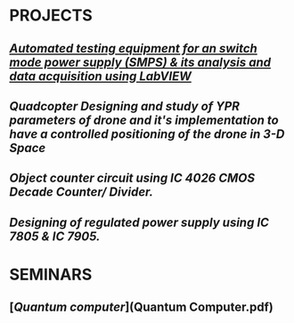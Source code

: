 # PROJECTS
## [_Automated testing equipment for an switch mode power supply (SMPS) & its analysis and 	data acquisition using LabVIEW_](https://github.com/omkarbhoite25/Omkar/raw/master/Testing%20Equipment.pdf)

## _Quadcopter Designing and study of YPR parameters of drone and it's implementation to have a controlled positioning of the drone in 3-D Space_

## _Object counter circuit using IC 4026 CMOS Decade Counter/ Divider._

## _Designing of regulated power supply using IC 7805 \& IC 7905._

# SEMINARS

## [_Quantum computer_](Quantum Computer.pdf)
